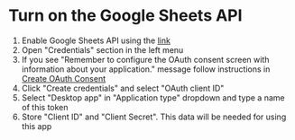 Turn on the Google Sheets API
=============================

1. Enable Google Sheets API using the [link](https://console.developers.google.com/apis/library/sheets.googleapis.com)
2. Open "Credentials" section in the left menu
3. If you see "Remember to configure the OAuth consent screen with information about your application." message follow instructions in [Create OAuth Consent](create-oauth-consent.md)
4. Click "Create credentials" and select "OAuth client ID"  
5. Select "Desktop app" in "Application type" dropdown and type a name of this token
6. Store "Client ID" and "Client Secret". This data will be needed for using this app
